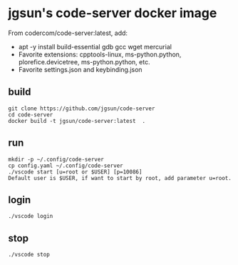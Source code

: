 # jgsun's code-server docker image

From codercom/code-server:latest, add:
* apt -y install build-essential gdb gcc wget mercurial
* Favorite extensions: cpptools-linux, ms-python.python, plorefice.devicetree, ms-python.python, etc.
* Favorite settings.json and keybinding.json


## build
    git clone https://github.com/jgsun/code-server
    cd code-server
    docker build -t jgsun/code-server:latest  .

## run
    mkdir -p ~/.config/code-server
    cp config.yaml ~/.config/code-server
    ./vscode start [u=root or $USER] [p=10086]
    Default user is $USER, if want to start by root, add parameter u=root.

## login
    ./vscode login

## stop
    ./vscode stop
